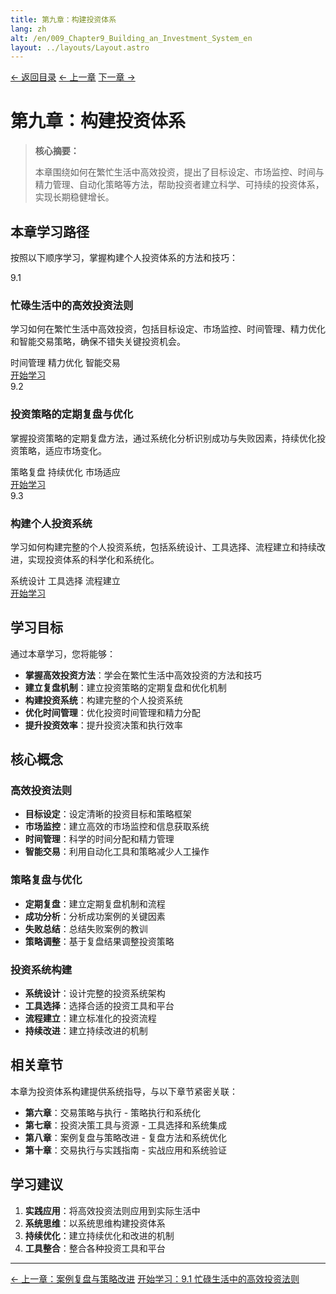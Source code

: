 ```yaml
---
title: 第九章：构建投资体系
lang: zh
alt: /en/009_Chapter9_Building_an_Investment_System_en
layout: ../layouts/Layout.astro
---
```


<div class="page-nav">
  <a href="/">← 返回目录</a>
  <a href="/008_Chapter8_Case_Review_and_Strategy_Improvement_CN">← 上一章</a>
  <a href="/010_Chapter10_Trading_Execution_and_Practical_Guide_CN">下一章 →</a>
</div>

# 第九章：构建投资体系

> **核心摘要：**
> 
> 本章围绕如何在繁忙生活中高效投资，提出了目标设定、市场监控、时间与精力管理、自动化策略等方法，帮助投资者建立科学、可持续的投资体系，实现长期稳健增长。

## 本章学习路径

按照以下顺序学习，掌握构建个人投资体系的方法和技巧：

<div class="chapters-grid">
  <div class="chapter-card">
    <div class="chapter-header">
      <span class="chapter-number">9.1</span>
      <h3>忙碌生活中的高效投资法则</h3>
    </div>
    <p>学习如何在繁忙生活中高效投资，包括目标设定、市场监控、时间管理、精力优化和智能交易策略，确保不错失关键投资机会。</p>
    <div class="chapter-features">
      <span class="feature-tag">时间管理</span>
      <span class="feature-tag">精力优化</span>
      <span class="feature-tag">智能交易</span>
    </div>
    <a href="/009_Chapter9/9.1_Efficient_Investment_Lifestyle_CN" class="chapter-link">开始学习</a>
  </div>

  <div class="chapter-card">
    <div class="chapter-header">
      <span class="chapter-number">9.2</span>
      <h3>投资策略的定期复盘与优化</h3>
    </div>
    <p>掌握投资策略的定期复盘方法，通过系统化分析识别成功与失败因素，持续优化投资策略，适应市场变化。</p>
    <div class="chapter-features">
      <span class="feature-tag">策略复盘</span>
      <span class="feature-tag">持续优化</span>
      <span class="feature-tag">市场适应</span>
    </div>
    <a href="/009_Chapter9/9.2_Strategy_Review_Optimization_CN" class="chapter-link">开始学习</a>
  </div>

  <div class="chapter-card">
    <div class="chapter-header">
      <span class="chapter-number">9.3</span>
      <h3>构建个人投资系统</h3>
    </div>
    <p>学习如何构建完整的个人投资系统，包括系统设计、工具选择、流程建立和持续改进，实现投资体系的科学化和系统化。</p>
    <div class="chapter-features">
      <span class="feature-tag">系统设计</span>
      <span class="feature-tag">工具选择</span>
      <span class="feature-tag">流程建立</span>
    </div>
    <a href="/009_Chapter9/9.3_Personal_Investment_System_CN" class="chapter-link">开始学习</a>
  </div>
</div>

## 学习目标

通过本章学习，您将能够：

- **掌握高效投资方法**：学会在繁忙生活中高效投资的方法和技巧
- **建立复盘机制**：建立投资策略的定期复盘和优化机制
- **构建投资系统**：构建完整的个人投资系统
- **优化时间管理**：优化投资时间管理和精力分配
- **提升投资效率**：提升投资决策和执行效率

## 核心概念

### 高效投资法则
- **目标设定**：设定清晰的投资目标和策略框架
- **市场监控**：建立高效的市场监控和信息获取系统
- **时间管理**：科学的时间分配和精力管理
- **智能交易**：利用自动化工具和策略减少人工操作

### 策略复盘与优化
- **定期复盘**：建立定期复盘机制和流程
- **成功分析**：分析成功案例的关键因素
- **失败总结**：总结失败案例的教训
- **策略调整**：基于复盘结果调整投资策略

### 投资系统构建
- **系统设计**：设计完整的投资系统架构
- **工具选择**：选择合适的投资工具和平台
- **流程建立**：建立标准化的投资流程
- **持续改进**：建立持续改进的机制

## 相关章节

本章为投资体系构建提供系统指导，与以下章节紧密关联：

- **第六章**：交易策略与执行 - 策略执行和系统化
- **第七章**：投资决策工具与资源 - 工具选择和系统集成
- **第八章**：案例复盘与策略改进 - 复盘方法和系统优化
- **第十章**：交易执行与实践指南 - 实战应用和系统验证

## 学习建议

1. **实践应用**：将高效投资法则应用到实际生活中
2. **系统思维**：以系统思维构建投资体系
3. **持续优化**：建立持续优化和改进的机制
4. **工具整合**：整合各种投资工具和平台

---

<div class="bottom-nav">
  <a href="/008_Chapter8_Case_Review_and_Strategy_Improvement_CN">← 上一章：案例复盘与策略改进</a>
  <a href="/009_Chapter9/9.1_Efficient_Investment_Lifestyle_CN">开始学习：9.1 忙碌生活中的高效投资法则</a>
</div> 
<style>
  
  
  /* 页面导航样式 - 与底部导航一致 */
  .page-nav {
    display: flex;
    justify-content: center;
    align-items: center;
    gap: 2rem;
    padding: 1.5rem 0;
    margin: 2rem 0;
    border-top: 1px solid var(--border-color);
    border-bottom: 1px solid var(--border-color);
  }

  .page-nav a {
    display: inline-flex;
    align-items: center;
    padding: 0.8rem 1.5rem;
    background: linear-gradient(135deg, var(--primary-color) 0%, var(--primary-light) 100%);
    color: white;
    text-decoration: none;
    border-radius: 25px;
    font-size: 0.95rem;
    font-weight: 600;
    transition: all 0.3s ease;
    box-shadow: 0 4px 12px rgba(56, 142, 60, 0.3);
  }

  .page-nav a:hover {
    background: linear-gradient(135deg, var(--primary-light) 0%, #81C784 100%);
    transform: translateY(-2px);
    box-shadow: 0 6px 20px rgba(56, 142, 60, 0.4);
  }

  .page-nav a:first-child {
    background: linear-gradient(135deg, #2196f3 0%, #42a5f5 100%);
    box-shadow: 0 4px 12px rgba(33, 150, 243, 0.3);
  }

  .page-nav a:first-child:hover {
    background: linear-gradient(135deg, #42a5f5 0%, #64b5f6 100%);
    box-shadow: 0 6px 20px rgba(33, 150, 243, 0.4);
  }

  .page-nav a:last-child {
    background: linear-gradient(135deg, var(--primary-color) 0%, var(--primary-light) 100%);
    box-shadow: 0 4px 12px rgba(56, 142, 60, 0.3);
  }

  .page-nav a:last-child:hover {
    background: linear-gradient(135deg, var(--primary-light) 0%, #81C784 100%);
    box-shadow: 0 6px 20px rgba(56, 142, 60, 0.4);
  }

  /* 暗色模式适配 */
  [data-theme="dark"] .page-nav a:first-child {
    background: linear-gradient(135deg, #1976d2 0%, #1e88e5 100%);
  }

  [data-theme="dark"] .page-nav a:first-child:hover {
    background: linear-gradient(135deg, #1e88e5 0%, #2196f3 100%);
  }

  /* 响应式设计 */
  @media (max-width: 768px) {
    .page-nav {
      flex-direction: column;
      gap: 1rem;
    }

    .page-nav a {
      font-size: 0.9rem;
      padding: 0.7rem 1.2rem;
    }
  }
</style>
